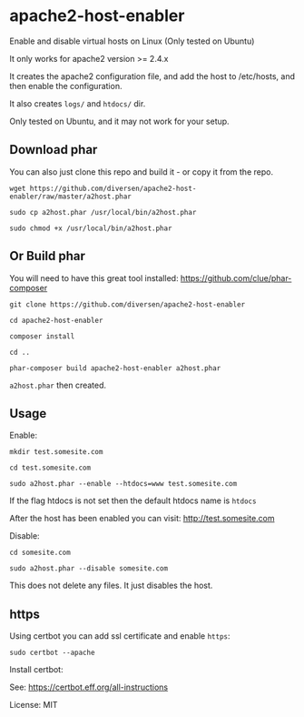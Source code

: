 # apache2-host-enabler

Enable and disable virtual hosts on Linux (Only tested on Ubuntu)

It only works for apache2 version >= 2.4.x

It creates the apache2 configuration file, and add the host to /etc/hosts, 
and then enable the configuration.

It also creates `logs/` and `htdocs/` dir.

Only tested on Ubuntu, and it may not work for your setup. 

## Download phar

You can also just clone this repo and build it - or copy it from the repo. 

    wget https://github.com/diversen/apache2-host-enabler/raw/master/a2host.phar

    sudo cp a2host.phar /usr/local/bin/a2host.phar

    sudo chmod +x /usr/local/bin/a2host.phar

## Or Build phar

You will need to have this great tool installed: https://github.com/clue/phar-composer

    git clone https://github.com/diversen/apache2-host-enabler 

    cd apache2-host-enabler 

    composer install

    cd ..

    phar-composer build apache2-host-enabler a2host.phar

`a2host.phar` then created.

## Usage

Enable:

    mkdir test.somesite.com

    cd test.somesite.com

    sudo a2host.phar --enable --htdocs=www test.somesite.com

If the flag htdocs is not set then the default htdocs name is `htdocs`

After the host has been enabled you can visit: http://test.somesite.com

Disable:

    cd somesite.com

    sudo a2host.phar --disable somesite.com

This does not delete any files. It just disables the host. 

## https

Using certbot you can add ssl certificate and enable `https`:

    sudo certbot --apache

Install certbot: 

See: https://certbot.eff.org/all-instructions


License: MIT
